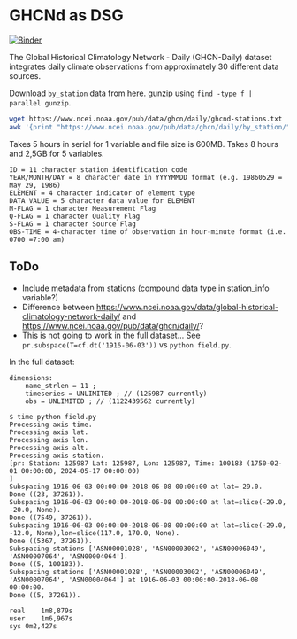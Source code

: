 # GHCNd as DSG

[![Binder](https://mybinder.org/badge_logo.svg)](https://mybinder.org/v2/gh/zequihg50/ghcnd-dsg/HEAD?labpath=nc-demo.ipynb)

The Global Historical Climatology Network - Daily (GHCN-Daily) dataset integrates daily climate observations from approximately 30 different data sources.

Download `by_station` data from [here](https://www.ncei.noaa.gov/pub/data/ghcn/daily/). gunzip using `find -type f | parallel gunzip`.

```bash
wget https://www.ncei.noaa.gov/pub/data/ghcn/daily/ghcnd-stations.txt
awk '{print "https://www.ncei.noaa.gov/pub/data/ghcn/daily/by_station/"$1".csv.gz"}' ghcnd-stations.txt | parallel -j5 wget -nc -q -P by_station/ {}
```

Takes 5 hours in serial for 1 variable and file size is 600MB. Takes 8 hours and 2,5GB for 5 variables.

```
ID = 11 character station identification code
YEAR/MONTH/DAY = 8 character date in YYYYMMDD format (e.g. 19860529 = May 29, 1986)
ELEMENT = 4 character indicator of element type 
DATA VALUE = 5 character data value for ELEMENT 
M-FLAG = 1 character Measurement Flag 
Q-FLAG = 1 character Quality Flag 
S-FLAG = 1 character Source Flag 
OBS-TIME = 4-character time of observation in hour-minute format (i.e. 0700 =7:00 am)
```

## ToDo

- Include metadata from stations (compound data type in station\_info variable?)
- Difference between https://www.ncei.noaa.gov/data/global-historical-climatology-network-daily/ and https://www.ncei.noaa.gov/pub/data/ghcn/daily/?
- This is not going to work in the full dataset... See `pr.subspace(T=cf.dt('1916-06-03'))` vs `python field.py`.

In the full dataset:

```
dimensions:
	name_strlen = 11 ;
	timeseries = UNLIMITED ; // (125987 currently)
	obs = UNLIMITED ; // (1122439562 currently)

$ time python field.py 
Processing axis time.
Processing axis lat.
Processing axis lon.
Processing axis alt.
Processing axis station.
[pr: Station: 125987 Lat: 125987, Lon: 125987, Time: 100183 (1750-02-01 00:00:00, 2024-05-17 00:00:00)
]
Subspacing 1916-06-03 00:00:00-2018-06-08 00:00:00 at lat=-29.0.
Done ((23, 37261)).
Subspacing 1916-06-03 00:00:00-2018-06-08 00:00:00 at lat=slice(-29.0, -20.0, None).
Done ((7549, 37261)).
Subspacing 1916-06-03 00:00:00-2018-06-08 00:00:00 at lat=slice(-29.0, -12.0, None),lon=slice(117.0, 170.0, None).
Done ((5367, 37261)).
Subspacing stations ['ASN00001028', 'ASN00003002', 'ASN00006049', 'ASN00007064', 'ASN00004064'].
Done ((5, 100183)).
Subspacing stations ['ASN00001028', 'ASN00003002', 'ASN00006049', 'ASN00007064', 'ASN00004064'] at 1916-06-03 00:00:00-2018-06-08 00:00:00.
Done ((5, 37261)).

real	1m8,879s
user	1m6,967s
sys	0m2,427s
```
